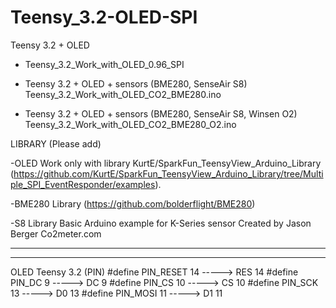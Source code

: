 # Teensy_3.2-OLED-SPI
Teensy 3.2 + OLED
- Teensy_3.2_Work_with_OLED_0.96_SPI

- Teensy 3.2 + OLED + sensors (BME280, SenseAir S8)
  Teensy_3.2_Work_with_OLED_CO2_BME280.ino

- Teensy 3.2 + OLED + sensors (BME280, SenseAir S8, Winsen O2)
 Teensy_3.2_Work_with_OLED_CO2_BME280_O2.ino


LIBRARY (Please add)

-OLED Work only with library KurtE/SparkFun_TeensyView_Arduino_Library (https://github.com/KurtE/SparkFun_TeensyView_Arduino_Library/tree/Multiple_SPI_EventResponder/examples).

-BME280 Library
(https://github.com/bolderflight/BME280)

-S8 Library
Basic Arduino example for K-Series sensor Created by Jason Berger
  Co2meter.com


-------------------------------------------------------------------------------------
-------------------------------------------------------------------------------------

OLED Teensy 3.2 (PIN) 
#define PIN_RESET 14 -----> RES 14 
#define PIN_DC 9 -----> DC 9
#define PIN_CS 10 -----> CS 10
#define PIN_SCK 13 -----> D0 13
#define PIN_MOSI 11 -----> D1 11


